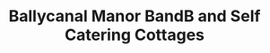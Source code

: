 ---
title: "Ballycanal Manor BandB and Self Catering Cottages"
address: "2A, Glenavy Road, Moira, Craigavon, Co. Armagh, BT67 0LT"
tel: "0845 080 5104"
county: "Armagh"
category: "Hotels"
type: "Content"
lat: "054.4982560000"
lng: "-006.2099780000"
---